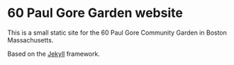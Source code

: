 # 60 Paul Gore Garden website

This is a small static site for the 60 Paul Gore Community Garden in Boston Massachusetts.

Based on the [Jekyll](https://jekyllrb.com/) framework.

